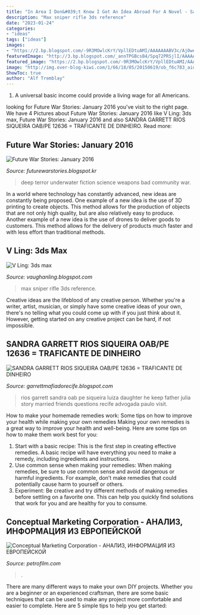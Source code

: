 ```yaml
---
title: "In Area I Don&#039;t Know I Got An Idea Abroad For A Novel - Sandra Garrett Rios Siqueira Oab/pe 12636 = Traficante De Dinheiro"
description: "Max sniper rifle 3ds reference"
date: "2023-01-24"
categories:
- "ideas"
tags: ["ideas"]
images:
- "https://2.bp.blogspot.com/-9R3MOwlcKrY/VpllEDtuAMI/AAAAAAABV3c/Aj0weBvRjWw/s1600/SF%2Band%2Bunderwater%2Bweapons.gif"
featuredImage: "http://3.bp.blogspot.com/_annTPGBcsB4/Spq72PRSjlI/AAAAAAAACnk/SgyusSWCBW8/s400/L96A1-test-renderb.jpg"
featured_image: "https://2.bp.blogspot.com/-9R3MOwlcKrY/VpllEDtuAMI/AAAAAAABV3c/Aj0weBvRjWw/s1600/SF%2Band%2Bunderwater%2Bweapons.gif"
image: "http://img.over-blog-kiwi.com/1/66/18/05/20150619/ob_f6c783_aida-montarroyos-2.JPG"
ShowToc: true
author: "Alf Tremblay"
---
```



1. A universal basic income could provide a living wage for all Americans.

	

		
looking for Future War Stories: January 2016 you've visit to the right page. We have 4 Pictures about Future War Stories: January 2016 like V Ling: 3ds max, Future War Stories: January 2016 and also SANDRA GARRETT RIOS SIQUEIRA OAB/PE 12636 = TRAFICANTE DE DINHEIRO. Read more:
		
    
## Future War Stories: January 2016

<img loading=lazy src="https://2.bp.blogspot.com/-9R3MOwlcKrY/VpllEDtuAMI/AAAAAAABV3c/Aj0weBvRjWw/s1600/SF%2Band%2Bunderwater%2Bweapons.gif" onerror="this.onerror=null;this.src='https://tse4.mm.bing.net/th?id=OIP.AitHbvTt0aiawvO0K3i_dQHaFj&amp;pid=15.1';" alt="Future War Stories: January 2016">

_Source: futurewarstories.blogspot.kr_

>deep terror underwater fiction science weapons bad community war. 

	

In a world where technology has constantly advanced, new ideas are constantly being proposed. One example of a new idea is the use of 3D printing to create objects. This method allows for the production of objects that are not only high quality, but are also relatively easy to produce. Another example of a new idea is the use of drones to deliver goods to customers. This method allows for the delivery of products much faster and with less effort than traditional methods.

    
## V Ling: 3ds Max

<img loading=lazy src="http://3.bp.blogspot.com/_annTPGBcsB4/Spq72PRSjlI/AAAAAAAACnk/SgyusSWCBW8/s400/L96A1-test-renderb.jpg" onerror="this.onerror=null;this.src='https://tse1.mm.bing.net/th?id=OIP.WeZkl86DZruOYVllzkpBhgAAAA&amp;pid=15.1';" alt="V Ling: 3ds max">

_Source: vaughanling.blogspot.com_

>max sniper rifle 3ds reference. 

	

Creative ideas are the lifeblood of any creative person. Whether you're a writer, artist, musician, or simply have some creative ideas of your own, there's no telling what you could come up with if you just think about it. However, getting started on any creative project can be hard, if not impossible.

    
## SANDRA GARRETT RIOS SIQUEIRA OAB/PE 12636 = TRAFICANTE DE DINHEIRO

<img loading=lazy src="http://img.over-blog-kiwi.com/1/66/18/05/20150619/ob_f6c783_aida-montarroyos-2.JPG" onerror="this.onerror=null;this.src='https://tse1.mm.bing.net/th?id=OIP.0qDip2MxpAXfmTm1Kh2BaAHaFj&amp;pid=15.1';" alt="SANDRA GARRETT RIOS SIQUEIRA OAB/PE 12636 = TRAFICANTE DE DINHEIRO">

_Source: garrettmafiadorecife.blogspot.com_

>rios garrett sandra oab pe siqueira luiza daughter he keep father julia story married friends questions recife advogada paulo visit. 

	

How to make your homemade remedies work: Some tips on how to improve your health while making your own remedies
Making your own remedies is a great way to improve your health and well-being. Here are some tips on how to make them work best for you: 
1. Start with a basic recipe: This is the first step in creating effective remedies. A basic recipe will have everything you need to make a remedy, including ingredients and instructions. 
2. Use common sense when making your remedies: When making remedies, be sure to use common sense and avoid dangerous or harmful ingredients. For example, don’t make remedies that could potentially cause harm to yourself or others. 
3. Experiment: Be creative and try different methods of making remedies before settling on a favorite one. This can help you quickly find solutions that work for you and are healthy for you to consume.

    
## Conceptual Marketing Corporation - АНАЛИЗ, ИНФОРМАЦИЯ ИЗ ЕВРОПЕЙСКОЙ

<img loading=lazy src="https://www.petrofilm.com/yahoo_site_admin/assets/images/001_b61-12.17805629_std.jpg" onerror="this.onerror=null;this.src='https://tse4.mm.bing.net/th?id=OIP.lcMegzUd2uXtm37rWj4dqwHaCV&amp;pid=15.1';" alt="Conceptual Marketing Corporation - АНАЛИЗ, ИНФОРМАЦИЯ ИЗ ЕВРОПЕЙСКОЙ">

_Source: petrofilm.com_

>. 

	

There are many different ways to make your own DIY projects. Whether you are a beginner or an experienced craftsman, there are some basic techniques that can be used to make any project more comfortable and easier to complete. Here are 5 simple tips to help you get started:

